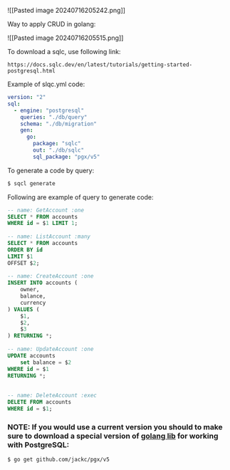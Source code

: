 
![[Pasted image 20240716205242.png]]

Way to apply CRUD in golang:

![[Pasted image 20240716205515.png]]

To download a sqlc, use following link:

	https://docs.sqlc.dev/en/latest/tutorials/getting-started-postgresql.html

Example of slqc.yml code:

```yml
version: "2"  
sql:  
  - engine: "postgresql"  
    queries: "./db/query"  
    schema: "./db/migration"  
    gen:  
      go:  
        package: "sqlc"  
        out: "./db/sqlc"  
        sql_package: "pgx/v5"
```

To generate a code by query:

```bash
$ sqcl generate
```

Following are example of query to generate code:

```sql
-- name: GetAccount :one  
SELECT * FROM accounts  
WHERE id = $1 LIMIT 1;  
  
-- name: ListAccount :many  
SELECT * FROM accounts  
ORDER BY id  
LIMIT $1  
OFFSET $2;  
  
-- name: CreateAccount :one  
INSERT INTO accounts (  
    owner,  
    balance,  
    currency  
) VALUES (  
    $1,  
    $2,  
    $3  
) RETURNING *;  
  
-- name: UpdateAccount :one  
UPDATE accounts  
    set balance = $2  
WHERE id = $1  
RETURNING *;  
  
  
-- name: DeleteAccount :exec  
DELETE FROM accounts  
WHERE id = $1;
```


### NOTE: If you would use a current version you should to make sure to download a special version of [golang lib](https://docs.sqlc.dev/en/latest/tutorials/getting-started-postgresql.html) for working with PostgreSQL:

```bash
$ go get github.com/jackc/pgx/v5
```

